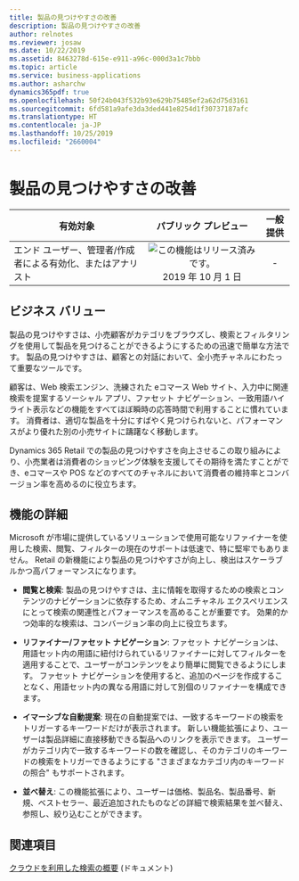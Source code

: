 ```yaml
---
title: 製品の見つけやすさの改善
description: 製品の見つけやすさの改善
author: relnotes
ms.reviewer: josaw
ms.date: 10/22/2019
ms.assetid: 8463278d-615e-e911-a96c-000d3a1c7bbb
ms.topic: article
ms.service: business-applications
ms.author: asharchw
dynamics365pdf: true
ms.openlocfilehash: 50f24b043f532b93e629b75485ef2a62d75d3161
ms.sourcegitcommit: 6fd581a9afe3da3ded441e8254d1f30737187afc
ms.translationtype: HT
ms.contentlocale: ja-JP
ms.lasthandoff: 10/25/2019
ms.locfileid: "2660004"
---
```

# <a name="enhancements-for-product-discoverability"></a>製品の見つけやすさの改善


| 有効対象    |  パブリック プレビュー | 一般提供 | 
| ---------- | :----------: |:----------: |
|エンド ユーザー、管理者/作成者による有効化、またはアナリスト|![この機能はリリース済みです。](/dynamics365-release-plan/media/green-checkmark.png "この機能はリリース済みです。") 2019 年 10 月 1 日| -|


## <a name="business-value"></a>ビジネス バリュー
<!-- bv start -->
製品の見つけやすさは、小売顧客がカテゴリをブラウズし、検索とフィルタリングを使用して製品を見つけることができるようにするための迅速で簡単な方法です。 製品の見つけやすさは、顧客との対話において、全小売チャネルにわたって重要なツールです。 

顧客は、Web 検索エンジン、洗練された eコマース Web サイト、入力中に関連検索を提案するソーシャル アプリ、ファセット ナビゲーション、一致用語ハイライト表示などの機能をすべてほぼ瞬時の応答時間で利用することに慣れています。 消費者は、適切な製品を十分にすばやく見つけられないと、パフォーマンスがより優れた別の小売サイトに躊躇なく移動します。 

Dynamics 365 Retail での製品の見つけやすさを向上させるこの取り組みにより、小売業者は消費者のショッピング体験を支援してその期待を満たすことができ、eコマースや POS などのすべてのチャネルにおいて消費者の維持率とコンバージョン率を高めるのに役立ちます。
<!-- bv end -->



## <a name="feature-details"></a>機能の詳細
<!--feature detail start -->
Microsoft が市場に提供しているソリューションで使用可能なリファイナーを使用した検索、閲覧、フィルターの現在のサポートは低速で、特に堅牢でもありません。 Retail の新機能により製品の見つけやすさが向上し、検出はスケーラブルかつ高パフォーマンスになります。

-  **閲覧と検索**: 製品の見つけやすさは、主に情報を取得するための検索とコンテンツのナビゲーションに依存するため、オムニチャネル エクスペリエンスにとって検索の関連性とパフォーマンスを高めることが重要です。 効果的かつ効率的な検索は、コンバージョン率の向上に役立ちます。 

-  **リファイナー/ファセット ナビゲーション**: ファセット ナビゲーションは、用語セット内の用語に紐付けられているリファイナーに対してフィルターを適用することで、ユーザーがコンテンツをより簡単に閲覧できるようにします。 ファセット ナビゲーションを使用すると、追加のページを作成することなく、用語セット内の異なる用語に対して別個のリファイナーを構成できます。

- **イマーシブな自動提案**: 現在の自動提案では、一致するキーワードの検索をトリガーするキーワードだけが表示されます。 新しい機能拡張により、ユーザーは製品詳細に直接移動できる製品へのリンクを表示できます。 ユーザーがカテゴリ内で一致するキーワードの数を確認し、そのカテゴリのキーワードの検索をトリガーできるようにする "さまざまなカテゴリ内のキーワードの照合" もサポートされます。 

- **並べ替え**: この機能拡張により、ユーザーは価格、製品名、製品番号、新規、ベストセラー、最近追加されたものなどの詳細で検索結果を並べ替え、参照し、絞り込むことができます。
<!--feature detail end -->










## <a name="see-also"></a>関連項目

[クラウドを利用した検索の概要](https://docs.microsoft.com/dynamics365/commerce/cloud-powered-search-overview) (ドキュメント)

